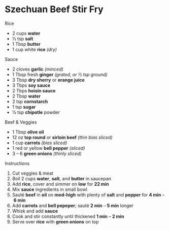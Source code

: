 # Szechuan Beef Stir Fry

Rice
* 2 cups **water**
* 1⁄2 tsp **salt**
* 1 Tbsp **butter**
* 1 cup white **rice** *(dry)*

Sauce
* 2 cloves **garlic** *(minced)*
* 1 Tbsp fresh **ginger** *(grated, or 1⁄2 tsp ground)*
* 3 Tbsp **dry sherry** or **orange juice**
* 3 Tbps **soy sauce**
* 2 Tbps **hoisin sauce**
* 2 Tbsp **water**
* 2 tsp **cornstarch**
* 1 tsp **sugar**
* 1⁄2 tsp **chipotle** powder

Beef & Veggies
* 1 Tbsp **olive oil**
* 12 oz **top round** or **sirloin beef** *(thin bias sliced)*
* 1 cup **carrots** *(bias sliced)*
* 1 red or yellow **bell pepper** *(sliced)*
* 3 – 6 **green onions** *(thinly sliced)*

Instructions
1. Cut veggies & meat
1. Boil 2 cups **water**, **salt**, and **butter** in saucepan
1. Add **rice**, cover and simmer on **low** for **22 min**
1. Mix **sauce** ingredients in small bowl
1. Sauté **beef** in **oil** on **med-high** with plenty of **salt** and **pepper** for **4 min** – **6 min**
1. Add **carrots** and **bell pepeper**; sauté **2 min** – **5 min** longer
1. Whisk and add **sauce**
1. Cook and stir constantly until thickened **1 min** – **2 min**
1. Serve over **rice** with **green onions** on top
